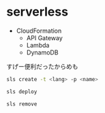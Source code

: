 # serverless

- CloudFormation
  - API Gateway
  - Lambda
  - DynamoDB

すげー便利だったからめも

```sh
sls create -t <lang> -p <name>

sls deploy

sls remove
```
